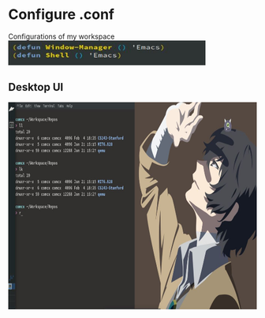 # Configure .conf
Configurations of my workspace  
<img width="400" height="50" src="https://github.com/Comcx/.conf/blob/master/UI/Emacs.jpg"/>


## Desktop UI
<img width="850" height="420" src="https://github.com/Comcx/.conf/blob/master/UI/Desktop.JPG"/>
